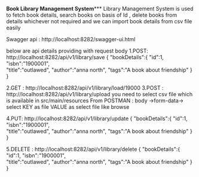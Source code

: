 ********************Book Library Management System***********************
Library Management System is used to fetch book details,
search books on basis of Id , 
delete books from details whichever not required
and we can import book details from csv file easily

Swagger api : http://localhost:8282/swagger-ui.html

below are api details  providing with request body
1.POST: http://localhost:8282/api/v1/library/save
{
	"bookDetails":{
		"id":1,
		"isbn":"1900001",			
		"title":"outlawed",
		"author":"anna north",
		"tags":"A book about friendship"
	}
}

2.GET : http://localhost:8282/api/v1/library/load/19000
3.POST : http://localhost:8282/api/v1/library/upload
you need to select csv file which is available in src/main/resources
From POSTMAN : body ->form-data-> select KEY as file VALUE as select file like browse

4.PUT: http://localhost:8282/api/v1/library/update
{
	"bookDetails":{
		"id":1,
		"isbn":"1900001",			
		"title":"outlawed",
		"author":"anna north",
		"tags":"A book about friendship"
	}
}

5.DELETE : http://localhost:8282/api/v1/library/delete
{
	"bookDetails":{
		"id":1,
		"isbn":"1900001",			
		"title":"outlawed",
		"author":"anna north",
		"tags":"A book about friendship"
	}
}


